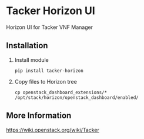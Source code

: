 # Tacker Horizon UI 

Horizon UI for Tacker VNF Manager

Installation
------------

1. Install module

    ```
    pip install tacker-horizon
    ```

2. Copy files to Horizon tree

    ```
    cp openstack_dashboard_extensions/* /opt/stack/horizon/openstack_dashboard/enabled/
    ```

More Information
----------------

https://wiki.openstack.org/wiki/Tacker
